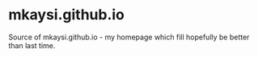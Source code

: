 mkaysi.github.io
================

Source of mkaysi.github.io - my homepage which fill hopefully be better than last time.

